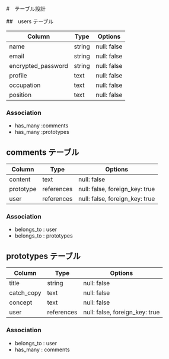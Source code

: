 #　テーブル設計

##　users テーブル

| Column             | Type   | Options     |
| ------------------ | ------ | ----------- |
| name               | string | null: false |
| email              | string | null: false |
| encrypted_password | string | null: false |
| profile            | text   | null: false |
| occupation         | text   | null: false |
| position           | text   | null: false |

### Association
- has_many :comments
- has_many :prototypes


## comments テーブル

| Column         | Type       | Options                        |
| -------------- | ---------- | ------------------------------ |
| content        | text       | null: false                    |
| prototype      | references | null: false, foreign_key: true |
| user           | references | null: false, foreign_key: true |

### Association
- belongs_to : user
- belongs_to : prototypes



## prototypes テーブル

| Column         | Type       | Options                        |
| -------------- | ---------- | ------------------------------ |
| title          | string     | null: false                    |
| catch_copy     | text       | null: false                    |
| concept        | text       | null: false                    |
| user           | references | null: false, foreign_key: true |

### Association
- belongs_to : user
- has_many   : comments


